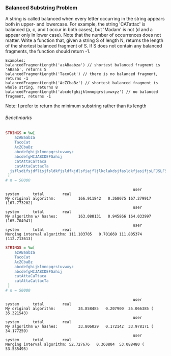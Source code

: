 ### Balanced Substring Problem

A string is called balanced when every letter occurring in the string appears both in upper- and lowercase. 
For example, the string 'CATattac' is balanced (a, c, and t occur in both cases), but 'Madam' is not 
(d and a appear only in lower case). Note that the number of occurrences does not matter.
Write a function that, given a string S of length N, returns the length of the shortest 
balanced fragment of S. If S does not contain any balanced fragments, the function should return -1.

```
Examples:
balancedFragmentLength('azABaabza') // shortest balanced fragment is 'ABaab', returns 5
balancedFragmentLength('TacoCat') // there is no balanced fragment, returns -1
balancedFragmentLength('AcZCbaBz') // shortest balanced fragment is whole string, returns 8
balancedFragmentLength('abcdefghijklmnopqrstuvwxyz') // no balanced fragment, returns -1
```

Note: I prefer to return the minimum substring rather than its length

###### Benchmarks

```ruby
STRINGS = %w[
	azABaabza
	TacoCat
	AcZCbaBz
	abcdefghijklmnopqrstuvwxyz
	abcdefgHIJABCDEFGahij
	catAttaCaTtaca
	catAttaCattacTa
  jsflsdifsjdflisjfsldkfjsldfkjdlsfiajfljlkclakdsjfasldkfjasifjsLFJSLFSKFJDKFJjkjsfladfjJKD
 ]
# n = 50000
```
```pseudocode
       													user     system      total        real
My original algorithm: 			166.911842   0.368075 167.279917 (167.773202)
       													user     system      total        real
My algorithm w/ hashes: 		163.088131   0.945866 164.033997 (165.704941)
       													user     system      total        real
Merging interval algorithm: 111.103705   0.701669 111.805374 (112.713613)
```



```ruby
STRINGS = %w[
	azABaabza
	TacoCat
	AcZCbaBz
	abcdefghijklmnopqrstuvwxyz
	abcdefgHIJABCDEFGahij
	catAttaCaTtaca
	catAttaCattacTa
 ]
# n = 50000
```
```pseudocode
       													user     system      total        real
My original algorithm:  		34.858485   0.207900  35.066385 ( 35.321543)
       													user     system      total        real
My algorithm w/ hashes: 		33.806029   0.172142  33.978171 ( 34.177259)
       													user     system      total        real
Merging interval algorithm: 52.727676   0.360804  53.088480 ( 53.535495)
```
